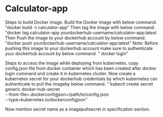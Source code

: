 # Calculator-app
Steps to build Docker image.
Build the Docker image with below command.
"docker build -t calculator-app"
Then tag the image with below command.
"docker tag calculator-app yourdockerhub-username/calculator-app:latest
Then Push the image to your dockerhub account by below command.
"docker push yourdockerhub-username/calculator-app:latest"
Note: Before pushing this image to your dockerhub account make sure to authenticate your dockerhub account by below command.
" docker login"

Steps to access the image while deploying from kubernetes.
copy config.json file from docker container which has been created after docker login command and create it in kubernetes cluster.
Now create a kubernetes secret for your dockerhub credentials by which kubernetes can authenticate to pull the imageby below command.
" kubectl create secret generic docker-hub-secret \
    --from-file=.dockerconfigjson=/path/to/config.json \
    --type=kubernetes.io/dockerconfigjson"

Now mention secret name as a imagepullsecret in specification section.
